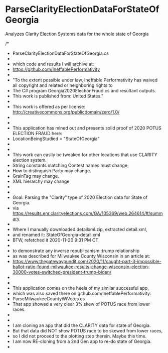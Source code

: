 # ParseClarityElectionDataForStateOfGeorgia
Analyzes Clarity Election Systems data for the whole state of Georgia

/*
 * ParseClarityElectionDataForStateOfGeorgia.cs
 *
 * which code and results I will archive at:
 * https://github.com/IneffablePerformativity
 * 
 * "To the extent possible under law, Ineffable Performativity has waived all copyright and related or neighboring rights to
 * The C# program Georgia2020ElectionFraud.cs and resultant outputs.
 * This work is published from: United States."
 * 
 * This work is offered as per license: http://creativecommons.org/publicdomain/zero/1.0/
 *
 * 
 * This application has mined out and presents solid proof of 2020 POTUS ELECTION FRAUD here:
 * LocationBeingStudied = "StateOfGeorgia"
 * 
 * 
 * This work can easily be tweaked for other locations that use CLARITY election system.
 * String constants matching Contest names must change;
 * How to distinguish Party may change.
 * GrainTag may change.
 * XML hierarchy may change
 * 
 * 
 * Goal: Parsing the "Clarity" type of 2020 Election data for State of Georgia.
 * via https://results.enr.clarityelections.com/GA/105369/web.264614/#/summary
 *  
 * Where I manually downloaded detailxml.zip, extracted detail.xml,
 * and renamed it: StateOfGeorgia-detail.xml
 * BTW, refetched it 2020-11-20 9:31 PM CT
 * 
 * to demonstrate any inverse republicanism::trump relationship
 * as was described for Milwaukee County Wisconsin in an article at:
 * https://www.thegatewaypundit.com/2020/11/caught-part-3-impossible-ballot-ratio-found-milwaukee-results-change-wisconsin-election-30000-votes-switched-president-trump-biden/
 * 
 * 
 * This application comes on the heels of my similar successful app,
 * which was also saved there on github.com/IneffablePerformativity:
 * ParseMilwaukeeCountyWiVotes.cs
 * That app showed a very clear 3% skew of POTUS race from lower races.
 * 
 * 
 * I am cloning an app that did the CLARITY data for state of Georgia.
 * But that data did NOT show POTUS race to be skewed from lower races,
 * so I did not proceed to the plotting step therein. Maybe this time.
 * I am now RE-cloning from a 2nd Gen app to re-do state of Georgia.
 * 
